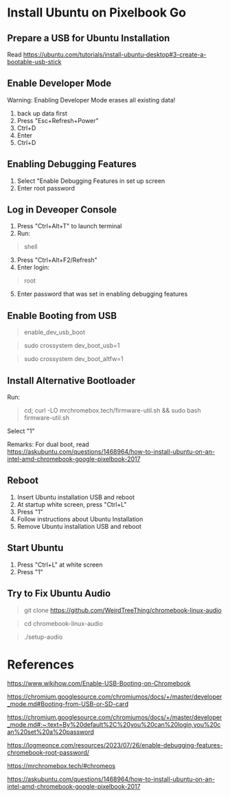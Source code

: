 # Install Ubuntu on Pixelbook Go

## Prepare a USB for Ubuntu Installation

Read https://ubuntu.com/tutorials/install-ubuntu-desktop#3-create-a-bootable-usb-stick

## Enable Developer Mode

Warning: Enabling Developer Mode erases all existing data!

1. back up data first
2. Press "Esc+Refresh+Power"
3. Ctrl+D
4. Enter
5. Ctrl+D

## Enabling Debugging Features

1. Select "Enable Debugging Features in set up screen
2. Enter root password

## Log in Deveoper Console

1. Press "Ctrl+Alt+T" to launch terminal
2. Run:
> shell
3. Press "Ctrl+Alt+F2/Refresh"
4. Enter login:
> root
5. Enter password that was set in enabling debugging features

## Enable Booting from USB

> enable_dev_usb_boot

> sudo crossystem dev_boot_usb=1

> sudo crossystem dev_boot_altfw=1

## Install Alternative Bootloader

Run:

> cd; curl -LO mrchromebox.tech/firmware-util.sh && sudo bash firmware-util.sh

Select "1"

Remarks: For dual boot, read https://askubuntu.com/questions/1468964/how-to-install-ubuntu-on-an-intel-amd-chromebook-google-pixelbook-2017

## Reboot

1. Insert Ubuntu installation USB and reboot
2. At startup white screen, press "Ctrl+L"
3. Press "1"
4. Follow instructions about Ubuntu Installation
5. Remove Ubuntu installation USB and reboot

## Start Ubuntu

1. Press "Ctrl+L" at white screen
2. Press "1"

## Try to Fix Ubuntu Audio

> git clone https://github.com/WeirdTreeThing/chromebook-linux-audio

> cd chromebook-linux-audio

> ./setup-audio

# References

https://www.wikihow.com/Enable-USB-Booting-on-Chromebook

https://chromium.googlesource.com/chromiumos/docs/+/master/developer_mode.md#Booting-from-USB-or-SD-card

https://chromium.googlesource.com/chromiumos/docs/+/master/developer_mode.md#:~:text=By%20default%2C%20you%20can%20login,you%20can%20set%20a%20password

https://logmeonce.com/resources/2023/07/26/enable-debugging-features-chromebook-root-password/

https://mrchromebox.tech/#chromeos

https://askubuntu.com/questions/1468964/how-to-install-ubuntu-on-an-intel-amd-chromebook-google-pixelbook-2017

